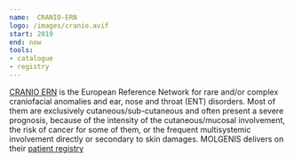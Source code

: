 ```yaml
---
name:  CRANIO-ERN
logo: /images/cranio.avif 
start: 2019
end: now
tools:
- catalogue
- registry
---
```

[CRANIO ERN](https://ern-ithaca.eu/) is the European Reference Network for rare and/or complex craniofacial anomalies and ear, nose and throat (ENT) disorders.
Most of them are exclusively cutaneous/sub-cutaneous and often present a severe prognosis, because of the intensity of the cutaneous/mucosal involvement, the risk of cancer for some of them, or the frequent multisystemic involvement directly or secondary to skin damages.
MOLGENIS delivers on their [patient registry](https://www.ern-cranio.eu/ern-cranio-registry/)

